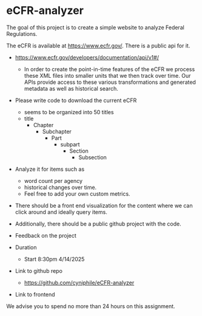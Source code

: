 # eCFR-analyzer

The goal of this project is to create a simple website to analyze Federal Regulations. 

The eCFR is available at https://www.ecfr.gov/.  There is a public api for it.
- https://www.ecfr.gov/developers/documentation/api/v1#/
    - In order to create the point-in-time features of the eCFR we process these XML files into smaller units that we then track over time. Our APIs provide access to these various transformations and generated metadata as well as historical search.

- Please write code to download the current eCFR
	- seems to be organized into 50 titles
	- title
    	- Chapter
    		- Subchapter
				- Part
					- subpart
						- Section
							- Subsection
- Analyze it for items such as
	- word count per agency
	- historical changes over time. 
	- Feel free to add your own custom metrics.

- There should be a front end visualization for the content where we can click around and ideally query items. 
- Additionally, there should be a public github project with the code.
- Feedback on the project
- Duration 
	- Start 8:30pm 4/14/2025
- Link to github repo
	- https://github.com/cyniphile/eCFR-analyzer
- Link to frontend 

We advise you to spend no more than 24 hours on this assignment.